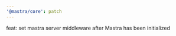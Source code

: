 ```yaml
---
'@mastra/core': patch
---
```


feat: set mastra server middleware after Mastra has been initialized
